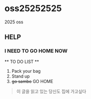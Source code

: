 # oss25252525
2025 oss

## HELP
### I NEED TO GO HOME NOW

** TO DO LIST **
1. Pack your bag
2. Stand up
3. ~~go sambo~~ GO HOME

> 이 글을 읽고 있는 당신도 집에 가고싶다
